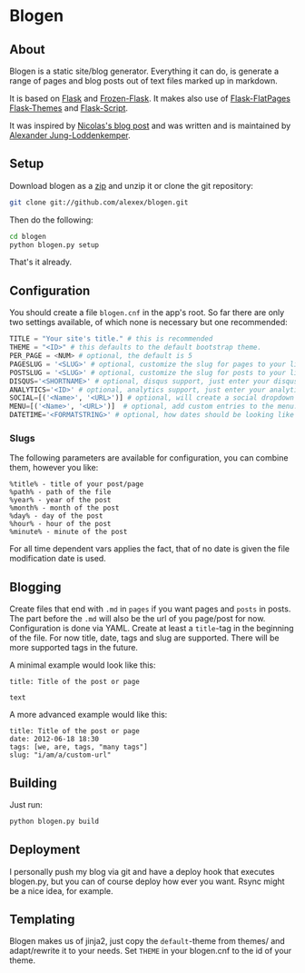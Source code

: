# Blogen

## About
Blogen is a static site/blog generator. Everything it can do, is generate a range of pages and blog posts out of text files marked up in markdown.

It is based on [Flask](http://flask.pocoo.org/) and [Frozen-Flask](http://packages.python.org/Frozen-Flask/). It makes also use of [Flask-FlatPages](http://packages.python.org/Flask-FlatPages/) [Flask-Themes](http://packages.python.org/Flask-Themes) and [Flask-Script](http://packages.python.org/Flask-Script/).

It was inspired by [Nicolas's blog post](https://nicolas.perriault.net/code/2012/dead-easy-yet-powerful-static-website-generator-with-flask/) and was written and is maintained by [Alexander Jung-Loddenkemper](http://www.julo.ch/about).

## Setup
Download blogen as a [zip](https://github.com/alexex/blogen/zipball/master) and unzip it or clone the git repository:

``` bash
git clone git://github.com/alexex/blogen.git
```

Then do the following:

``` bash
cd blogen
python blogen.py setup
```

That's it already.

## Configuration
You should create a file `blogen.cnf` in the app's root. So far there are only two settings available, of which none is necessary but one recommended:

``` python
TITLE = "Your site's title." # this is recommended
THEME = "<ID>" # this defaults to the default bootstrap theme.
PER_PAGE = <NUM> # optional, the default is 5
PAGESLUG = '<SLUG>' # optional, customize the slug for pages to your likings, see the Slugs section for more info on available parameters
POSTSLUG = '<SLUG>' # optional, customize the slug for posts to your likings, see the Slugs section for more info on available parameters
DISQUS='<SHORTNAME>' # optional, disqus support, just enter your disqus shortname here
ANALYTICS='<ID>' # optional, analytics support, just enter your analytics ID here
SOCIAL=[('<Name>', '<URL>')] # optional, will create a social dropdown if given. put a number of tuples you like
MENU=[('<Name>', '<URL>')]  # optional, add custom entries to the menu.
DATETIME='<FORMATSTRING>' # optional, how dates should be looking like on your blog, check out http://docs.python.org/library/datetime.html#strftime-strptime-behavior for further information
```

<h3 id="slugconfiguration">Slugs</h3>
The following parameters are available for configuration, you can combine them, however you like:

	%title% - title of your post/page
	%path% - path of the file
	%year% - year of the post
	%month% - month of the post
	%day% - day of the post
	%hour% - hour of the post
	%minute% - minute of the post 

For all time dependent vars applies the fact, that of no date is given the file modification date is used.

## Blogging
Create files that end with `.md` in `pages` if you want pages and `posts` in posts. The part before the `.md` will also be the url of you page/post for now. Configuration is done via YAML. Create at least a `title`-tag in the beginning of the file. For now title, date, tags and slug are supported. There will be more supported tags in the future.

A minimal example would look like this:

	title: Title of the post or page
	
	text
	
A more advanced example would like this:

	title: Title of the post or page
	date: 2012-06-18 18:30
	tags: [we, are, tags, "many tags"]
	slug: "i/am/a/custom-url"

## Building
Just run:

``` bash
python blogen.py build
```

## Deployment
I personally push my blog via git and have a deploy hook that executes blogen.py, but you can of course deploy how ever you want. Rsync might be a nice idea, for example.

## Templating
Blogen makes us of jinja2, just copy the `default`-theme from themes/ and adapt/rewrite it to your needs. Set `THEME` in your blogen.cnf to the id of your theme.
